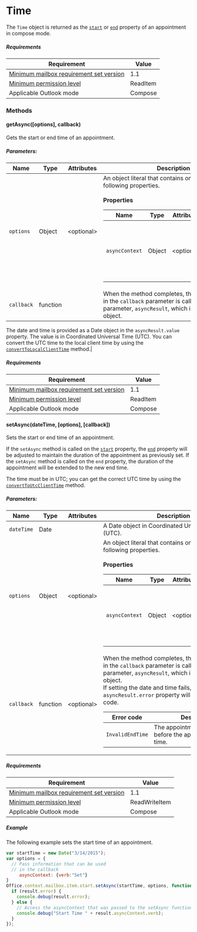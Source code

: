  

# Time

The `Time` object is returned as the [`start`](Office.context.mailbox.item.md#start-datetime) or [`end`](Office.context.mailbox.item.md#end-datetime) property of an appointment in compose mode.

##### Requirements

|Requirement| Value|
|---|---|
|[Minimum mailbox requirement set version](./tutorial-api-requirement-sets.md)| 1.1|
|[Minimum permission level](https://msdn.microsoft.com/EN-US/library/office/fp161087.aspx)| ReadItem|
|Applicable Outlook mode| Compose|

### Methods

####  getAsync([options], callback)

Gets the start or end time of an appointment.

##### Parameters:

|Name| Type| Attributes| Description|
|---|---|---|---|
|`options`| Object| &lt;optional&gt;|An object literal that contains one or more of the following properties.<br/><br/>**Properties**<br/><table class="nested-table"><thead><tr><th>Name</th><th>Type</th><th>Attributes</th><th>Description</th></tr></thead><tbody><tr><td><code>asyncContext</code></td><td>Object</td><td>&lt;optional&gt;</td><td>Developers can provide any object they wish to access in the callback method.</td></tr></tbody></table>|
|`callback`| function||When the method completes, the function passed in the `callback` parameter is called with a single parameter, `asyncResult`, which is an [`AsyncResult`](simple-types.md#asyncresult) object. 

The date and time is provided as a Date object in the `asyncResult.value` property. The value is in Coordinated Universal Time (UTC). You can convert the UTC time to the local client time by using the [`convertToLocalClientTime`](Office.context.mailbox.md#converttolocalclienttimetimevalue--localclienttime) method.|

##### Requirements

|Requirement| Value|
|---|---|
|[Minimum mailbox requirement set version](./tutorial-api-requirement-sets.md)| 1.1|
|[Minimum permission level](https://msdn.microsoft.com/EN-US/library/office/fp161087.aspx)| ReadItem|
|Applicable Outlook mode| Compose|
####  setAsync(dateTime, [options], [callback])

Sets the start or end time of an appointment.

If the `setAsync` method is called on the [`start`](Office.context.mailbox.item.md#start-datetime) property, the [`end`](Office.context.mailbox.item.md#end-datetime) property will be adjusted to maintain the duration of the appointment as previously set. If the `setAsync` method is called on the `end` property, the duration of the appointment will be extended to the new end time.

The time must be in UTC; you can get the correct UTC time by using the [`convertToUtcClientTime`](Office.context.mailbox.md#converttoutcclienttimeinput--date) method.

##### Parameters:

|Name| Type| Attributes| Description|
|---|---|---|---|
|`dateTime`| Date||A Date object in Coordinated Universal Time (UTC).|
|`options`| Object| &lt;optional&gt;|An object literal that contains one or more of the following properties.<br/><br/>**Properties**<br/><table class="nested-table"><thead><tr><th>Name</th><th>Type</th><th>Attributes</th><th>Description</th></tr></thead><tbody><tr><td><code>asyncContext</code></td><td>Object</td><td>&lt;optional&gt;</td><td>Developers can provide any object they wish to access in the callback method.</td></tr></tbody></table>|
|`callback`| function| &lt;optional&gt;|When the method completes, the function passed in the `callback` parameter is called with a single parameter, `asyncResult`, which is an [`AsyncResult`](simple-types.md#asyncresult) object. <br/>If setting the date and time fails, the `asyncResult.error` property will contain an error code.<br/><table class="nested-table"><thead><tr><th>Error code</th><th>Description</th></tr></thead><tbody><tr><td><code>InvalidEndTime</code></td><td>The appointment end time is before the appointment start time.</td></tr></tbody></table>|

##### Requirements

|Requirement| Value|
|---|---|
|[Minimum mailbox requirement set version](./tutorial-api-requirement-sets.md)| 1.1|
|[Minimum permission level](https://msdn.microsoft.com/EN-US/library/office/fp161087.aspx)| ReadWriteItem|
|Applicable Outlook mode| Compose|

##### Example

The following example sets the start time of an appointment.

```js
var startTime = new Date("3/14/2015");
var options = {
  // Pass information that can be used
  // in the callback
	 asyncContext: {verb:"Set"}
}
Office.context.mailbox.item.start.setAsync(startTime, options, function(result) { 
  if (result.error) {
    console.debug(result.error);
  } else {
    // Access the asyncContext that was passed to the setAsync function
    console.debug("Start Time " + result.asyncContext.verb);
  }
});
```
